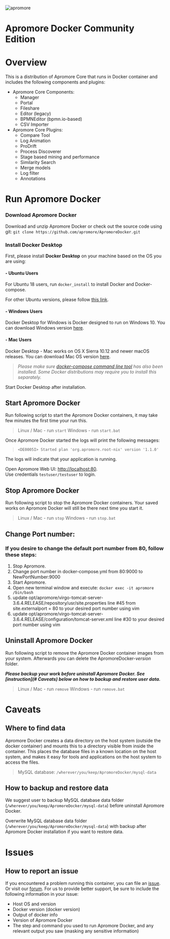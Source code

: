 ![apromore](http://apromore.org/wp-content/uploads/2019/11/Apromore-banner_narrow.png "apromore")

# Apromore Docker Community Edition

# Overview

This is a distribution of Apromore Core that runs in Docker container and includes the following components and plugins:

* Apromore Core Components:
  * Manager
  * Portal
  * Fileshare
  * Editor (legacy)
  * BPMNEditor (bpmn.io-based)
  * CSV Importer
* Apromore Core Plugins:
  * Compare Tool
  * Log Animation
  * ProDrift
  * Process Discoverer
  * Stage based mining and performance
  * Similarity Search
  * Merge models
  * Log filter
  * Annotations

# Run Apromore Docker

### Download Apromore Docker
Download and unzip Apromore Docker or check out the source code using git: `git clone https://github.com/apromore/ApromoreDocker.git`

### Install Docker Desktop

First, please install **Docker Desktop** on your machine based on the OS you are using:

####  - Ubuntu Users
For Ubuntu 18 users, run `docker_install` to install Docker and Docker-compose.

For other Ubuntu versions, please follow [this link](https://docs.docker.com/install/linux/docker-ce/ubuntu/).

####  - Windows Users
Docker Desktop for Windows is Docker designed to run on Windows 10.
You can download Windows version [here](https://docs.docker.com/docker-for-windows/install/).

####  - Mac Users
Docker Desktop - Mac works on OS X Sierra 10.12 and newer macOS releases. You can download Mac OS version [here](https://docs.docker.com/docker-for-mac/install/).


>*Please make sure [docker-compose command line tool](https://docs.docker.com/compose/install/) has also been installed. Some Docker distributions may require you to install this separately.*

Start Docker Desktop after installation.


 
## Start Apromore Docker
Run following script to start the Apromore Docker containers, it may take few minutes the first time your run this.  

>Linux / Mac  - run `start`
>Windows - run `start.bat`  
  

Once Apromore Docker started the logs will print the following messages:  
>`<DE0005I> Started plan 'org.apromore.root-nix' version '1.1.0'`  

The logs will indicate that your application is running.  

Open Apromore Web UI: [http://localhost:80](http://localhost:80).  
Use credentials `testuser/testuser` to login.

## Stop Apromore Docker

Run following script to stop the Apromore Docker containers.  Your saved works on Apromore Docker will still be there next time you start it.  

>Linux / Mac - run `stop`
>Windows - run `stop.bat`  


## Change Port number:
### If you desire to change the default port number from 80, follow these steps:
1. Stop Apromore.
2. Change port number in docker-compose.yml from 80:9000 to NewPortNumber:9000
3. Start Apromore.
4. Open new terminal window and execute:  `docker exec -it apromore /bin/bash`
5. update opt/apromore/virgo-tomcat-server-3.6.4.RELEASE/repository/usr/site.properties line #45 from site.externalport = 80 to your desired port number using vim
6. update opt/apromore/virgo-tomcat-server-3.6.4.RELEASE/configuration/tomcat-server.xml line #30 to your desired port number using vim


## Uninstall Apromore Docker

Run following script to remove the Apromore Docker container images from your system.  Afterwards you can delete the ApromoreDocker-*version* folder.

***Please backup your work before uninstall Apromore Docker. See [instruction](# Caveats) below on how to backup and restore user data.***

>Linux / Mac - run `remove` 
>Windows - run `remove.bat`  
 

# Caveats

## Where to find data

Apromore Docker creates a data directory on the host system (outside the docker container) and mounts this to a directory visible from inside the container. This places the database files in a known location on the host system, and makes it easy for tools and applications on the host system to access the files.  

>MySQL database: `/wherever/you/keep/ApromoreDocker/mysql-data` 


## How to backup and restore data

We suggest user to backup MySQL database data folder (`/wherever/you/keep/ApromoreDocker/mysql-data`) before uninstall Apromore Docker.

Overwrite MySQL database data folder (`/wherever/you/keep/ApromoreDocker/mysql-data`) with backup after Apromore Docker installation if you want to restore data.

# Issues

## How to report an issue

If you encountered a problem running this container, you can file an [issue](https://github.com/apromore/ApromoreDocker/issues). Or visit our [forum](https://forum.apromore.org/). For us to provide better support, be sure to include the following information in your issue:

* Host OS and version
* Docker version (docker version)
* Output of docker info
* Version of Apromore Docker
* The step and command you used to run Apromore Docker, and any relevant output you saw (masking any sensitive information)
